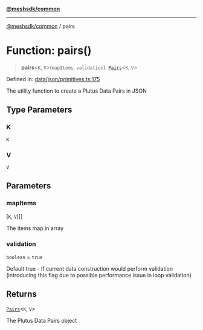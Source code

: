 [**@meshsdk/common**](../README.md)

***

[@meshsdk/common](../globals.md) / pairs

# Function: pairs()

> **pairs**\<`K`, `V`\>(`mapItems`, `validation`): [`Pairs`](../type-aliases/Pairs.md)\<`K`, `V`\>

Defined in: [data/json/primitives.ts:175](https://github.com/MeshJS/mesh/blob/1abde1553cbd7cf2cf4e40197fc0de9e4a7d0f49/packages/mesh-common/src/data/json/primitives.ts#L175)

The utility function to create a Plutus Data Pairs in JSON

## Type Parameters

### K

`K`

### V

`V`

## Parameters

### mapItems

\[`K`, `V`\][]

The items map in array

### validation

`boolean` = `true`

Default true - If current data construction would perform validation (introducing this flag due to possible performance issue in loop validation)

## Returns

[`Pairs`](../type-aliases/Pairs.md)\<`K`, `V`\>

The Plutus Data Pairs object
